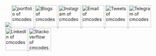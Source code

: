<table>
  <tr>
    <img src="https://github.com/cmcodes1/cmcodes1/blob/master/cmcodes.gif" />
  </tr>
  <tr>
    <a title="Portfolio" href="https://cmcodes1.github.io/">
      <img alt="portfolio of cmcodes" src="https://avatars2.githubusercontent.com/u/34341671?s=470&u=73e18d14ad731e271dcb5a16e215cc7cf626721b&v=4" width="70" height="70" />
    </a>
    <a title="DEV.to" href="https://dev.to/cmcodes">
      <img alt="Blogs of cmcodes" src="https://cdn3.iconfinder.com/data/icons/logos-and-brands-adobe/512/84_Dev-512.png" width="70" height="70" />
    </a>
    <a title="Instagram" href="https://instagram.com/cmcodes">
      <img alt="Instagram of cmcodes" src="https://cdn4.iconfinder.com/data/icons/social-media-and-logos-11/32/Logo_Instagram-512.png" width="70" height="70" />
    </a>
    <a title="Email" href="mailto:cmcodes10@gmail.com">
      <img alt="Email of cmcodes" src="https://cdn4.iconfinder.com/data/icons/social-media-and-logos-11/32/Logo_Gmail_envelope_letter_email-512.png" width="70" height="70" />
    </a>
    <a title="Twitter" href="https://twitter.com/cmcodes1">
      <img alt="Tweets of cmcodes" src="https://cdn4.iconfinder.com/data/icons/social-media-and-logos-11/32/Logo_Twitter_bird-512.png" width="70" height="70" />
    </a>
    <a title="Telegram" href="https://t.me/cmcodes">
      <img alt="Telegram of cmcodes"
           src="https://cdn4.iconfinder.com/data/icons/social-media-and-logos-11/32/Logo_telegram_Airplane_Air_plane_paper_airplane-22-512.png" width="70" height="70" />
    </a>
    <a title="LinkedIn" href="https://linkedin.com/in/cmcodes">
      <img alt="LinkedIn of cmcodes" src="https://cdn4.iconfinder.com/data/icons/social-media-and-logos-11/32/Logo_LinkedIn-512.png" width="70" height="70" />
    </a>
    <a title="Stackoverflow" href="https://stackoverflow.com/users/8161436/cmcodes">
      <img alt="Stackoverflow of cmcodes"
           src="https://cdn0.iconfinder.com/data/icons/social-media-and-logos-11/32/logo_stackoverflow_Stack_overflow-512.png" width="70" height="70" />
    </a>
  </tr>
</table>
